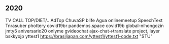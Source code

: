 ## 2020
TV CALL TOP/DIET/.. AdTop ChuvaSP blife  Agua onlinemeetup SpeechText Tnrasuber phottery covid19br pandemos.space covid19b global-nihongozin jmty5 aniversario20 onlyme gvideochat ajax-chat->translate project, layer bskkyojp yttest1 https://brasiljapan.com/yttest1/yttest1-code.txt "STU"
